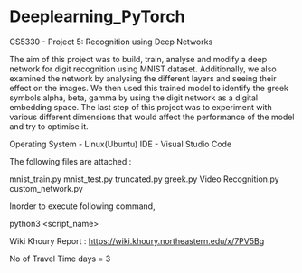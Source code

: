 # Deeplearning_PyTorch

CS5330 - Project 5: Recognition using Deep Networks

The aim of this project was to build, train, analyse and modify a deep network for digit recognition using MNIST dataset. Additionally, we also examined the network by analysing the different layers and seeing their effect on the images. We then used this trained model to identify the greek symbols alpha, beta, gamma by using the digit network as a digital embedding space. The last step of this project was to experiment with various different dimensions that would affect the performance of the model and try to optimise it. 

Operating System - Linux(Ubuntu)
IDE - Visual Studio Code

The following files are attached :

mnist_train.py
mnist_test.py
truncated.py
greek.py
Video Recognition.py
custom_network.py

Inorder to execute following command,

python3 <script_name>

Wiki Khoury Report : https://wiki.khoury.northeastern.edu/x/7PV5Bg

No of Travel Time days = 3
